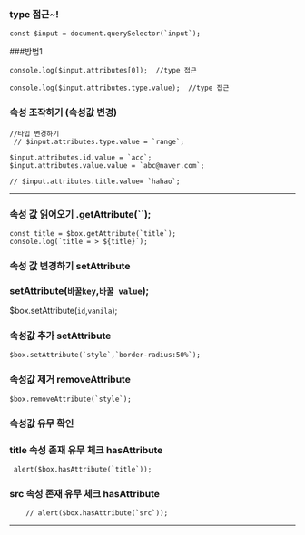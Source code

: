 
### type 접근~!
```
const $input = document.querySelector(`input`);
```
###방법1
```
console.log($input.attributes[0]);  //type 접근

console.log($input.attributes.type.value);  //type 접근
```
   ### 속성 조작하기 (속성값 변경)
   ```
   //타입 변경하기
    // $input.attributes.type.value = `range`;  
```
    $input.attributes.id.value = `acc`;
    $input.attributes.value.value = `abc@naver.com`;

    // $input.attributes.title.value= `hahao`;
---
### 속성 값 읽어오기 .getAttribute(``);
    const title = $box.getAttribute(`title`);
    console.log(`title = > ${title}`);

### 속성 값 변경하기 setAttribute
### setAttribute(`바꿀key`,`바꿀 value`);
 $box.setAttribute(`id`,`vanila`);

### 속성값 추가  setAttribute
    $box.setAttribute(`style`,`border-radius:50%`);

### 속성값 제거 removeAttribute
    $box.removeAttribute(`style`);  

### 속성값 유무 확인
### title 속성 존재 유무 체크 hasAttribute
```
 alert($box.hasAttribute(`title`)); 
```
### src 속성 존재 유무 체크 hasAttribute
```
    // alert($box.hasAttribute(`src`)); 
```

---
